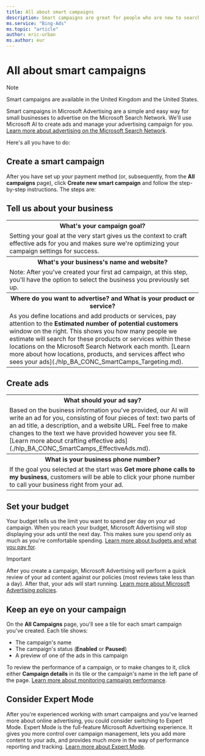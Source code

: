 ```yaml
---
title: All about smart campaigns
description: Smart campaigns are great for people who are new to search engine marketing. With smart campaigns, Microsoft Advertising will create ads and run your ad campaign for you!
ms.service: "Bing-Ads"
ms.topic: "article"
author: eric-urban
ms.author: eur
---
```


# All about smart campaigns

> [!NOTE]
> Smart campaigns are available in the United Kingdom and the United States.

Smart campaigns in Microsoft Advertising are a simple and easy way for small businesses to advertise on the Microsoft Search Network. We'll use Microsoft AI to create ads and manage your advertising campaign for you. [Learn more about advertising on the Microsoft Search Network](./hlp_BA_CONC_SmartCamps_AdNetwork.md).

Here's all you have to do:

## Create a smart campaign

After you have set up your payment method (or, subsequently, from the **All campaigns** page), click **Create new smart campaign** and follow the step-by-step instructions. The steps are:

## Tell us about your business
<table type="type1">
  <tr>
    <th scope="col">What's your campaign goal?</th>
  </tr>
  <tr>
    <td>
				Setting your goal at the very start gives us the context to craft effective ads for you and makes sure we're optimizing your campaign settings for success.		
			  </td>
  </tr>
  <tr>
    <th scope="col">What's your business's name and website?</th>
  </tr>
  <tr>
    <td>
				Note: After you've created your first ad campaign, at this step, you'll have the option to select the business you previously set up.
			</td>
  </tr>
  <tr>
    <th scope="col">Where do you want to advertise? and What is your product or service?</th>
  </tr>
  <tr>
    <td>
      <para>As you define locations and add products or services, pay attention to the <strong>Estimated number of potential customers</strong> window on the right. This shows you how many people we estimate will search for these products or services within these locations on the Microsoft Search Network each month. [Learn more about how locations, products, and services affect who sees your ads](./hlp_BA_CONC_SmartCamps_Targeting.md).</para>
    </td>
  </tr>
</table>

## Create ads
<table type="type1">
  <tr>
    <th scope="col">What should your ad say?</th>
  </tr>
  <tr>
    <td>
      <para>Based on the business information you've provided, our AI will write an ad for you, consisting of four pieces of text: two parts of an ad title, a description, and a website URL.</para>
      <para>Feel free to make changes to the text we have provided however you see fit. [Learn more about crafting effective ads](./hlp_BA_CONC_SmartCamps_EffectiveAds.md).</para>
    </td>
  </tr>
  <tr>
    <th scope="col">What is your business phone number?</th>
  </tr>
  <tr>
    <td>
				If the goal you selected at the start was <strong>Get more phone calls to my business</strong>, customers will be able to click your phone number to call your business right from your ad.
			</td>
  </tr>
</table>

## Set your budget
Your budget tells us the limit you want to spend per day on your ad campaign. When you reach your budget, Microsoft Advertising will stop displaying your ads until the next day. This makes sure you spend only as much as you're comfortable spending. [Learn more about budgets and what you pay for](./hlp_BA_CONC_SmartCamps_Budget.md).

> [!IMPORTANT]
> After you create a campaign, Microsoft Advertising will perform a quick review of your ad content against our policies (most reviews take less than a day). After that, your ads will start running. [Learn more about Microsoft Advertising policies](./hlp_BA_CONC_SmartCamps_Policies.md).

## Keep an eye on your campaign

On the **All Campaigns** page, you'll see a tile for each smart campaign you've created. Each tile shows:
- The campaign's name
- The campaign's status (**Enabled** or **Paused**)
- A preview of one of the ads in this campaign

To review the performance of a campaign, or to make changes to it, click either **Campaign details** in its tile or the campaign's name in the left pane of the page. [Learn more about monitoring campaign performance](./hlp_BA_CONC_SmartCamps_Monitor.md).

## Consider Expert Mode

After you're experienced working with smart campaigns and you've learned more about online advertising, you could consider switching to Expert Mode. Expert Mode is the full-feature Microsoft Advertising experience. It gives you more control over campaign management, lets you add more content to your ads, and provides much more in the way of performance reporting and tracking. [Learn more about Expert Mode](./hlp_BA_CONC_SmartVsExpert.md).


